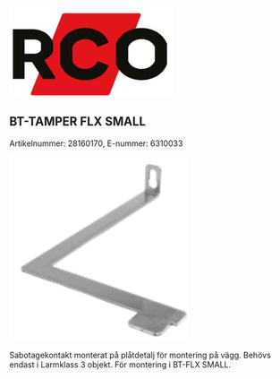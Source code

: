 ![](_page_0_Picture_0.jpeg)

## BT-TAMPER FLX SMALL

Artikelnummer: 28160170, E-nummer: 6310033

![](_page_0_Picture_3.jpeg)

Sabotagekontakt monterat på plåtdetalj för montering på vägg. Behövs endast i Larmklass 3 objekt. För montering i BT-FLX SMALL.